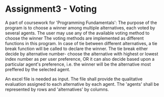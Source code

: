 # Assignment3 - Voting
A part of coursework for 'Programming Fundamentals':
The purpose of the program is to choose a winner among multiple alternatives, each voted by several agents.
The user may use any of the available voting method to choose the winner
The voting methods are implemented as different functions in this program.
In case of tie between different alternatives, a tie break function will be called to declare the winner.
The tie break either decide by alternative number- choose the alternative with highest or lowest index number as per user preference, OR it can also decide based upon a particular agent's preference, i.e. the winner will be the alternative most preffered by the selected agent.

An excel file is needed as input.
The file shall provide the qualitative evaluation assigned to each alternative by each agent.
The 'agents' shall be represented by rows and 'alternatives' by columns.
